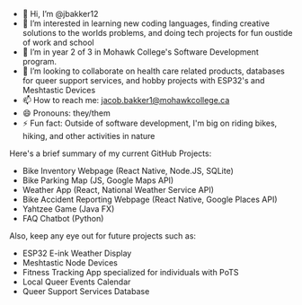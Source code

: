 - 👋 Hi, I’m @jbakker12
- 👀 I’m interested in learning new coding languages, finding creative solutions to the worlds problems, and doing tech projects for fun oustide of work and school
- 🌱 I’m in year 2 of 3 in Mohawk College's Software Development program.
- 💞️ I’m looking to collaborate on health care related products, databases for queer support services, and hobby projects with ESP32's and Meshtastic Devices
- 📫 How to reach me: jacob.bakker1@mohawkcollege.ca
- 😄 Pronouns: they/them
- ⚡ Fun fact: Outside of software development, I'm big on riding bikes, hiking, and other activities in nature

Here's a brief summary of my current GitHub Projects:
- Bike Inventory Webpage (React Native, Node.JS, SQLite)
- Bike Parking Map (JS, Google Maps API)
- Weather App (React, National Weather Service API)
- Bike Accident Reporting Webpage (React Native, Google Places API)
- Yahtzee Game (Java FX)
- FAQ Chatbot (Python)

Also, keep any eye out for future projects such as:
- ESP32 E-ink Weather Display
- Meshtastic Node Devices
- Fitness Tracking App specialized for individuals with PoTS
- Local Queer Events Calendar
- Queer Support Services Database

